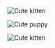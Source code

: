 ![Cute kitten](https://placekitten.com/300/200)

![Cute puppy](https://place-puppy.com/300x200)

![Cute kitten](https://placekitten.com/300/100)